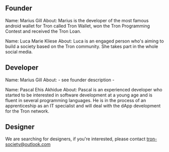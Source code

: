 ## Founder

Name: Marius Gill
About: Marius is the developer of the most famous android wallet for Tron called Tron Wallet, won the Tron Programming Contest and received the Tron Loan.

Name: Luca Marie Kliese
About: Luca is an engaged person who's aiming to build a society based on the Tron community. She takes part in the whole social media.

## Developer

Name: Marius Gill
About: - see founder description -

Name: Pascal Ehis Akhidue
About: Pascal is an experienced developer who started to be interested in software development at a young age and is fluent in several programming languages. He is in the process of an apprenticeship as an IT specialist and will deal with the dApp development for the Tron network.

## Designer

We are searching for designers, if you're interested, please contact tron-society@outlook.com
